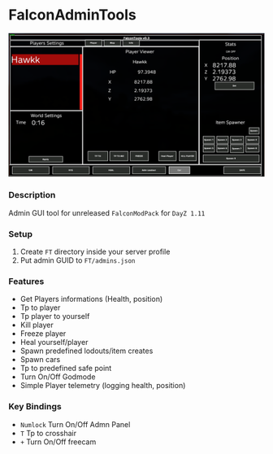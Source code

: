 # FalconAdminTools

![GUI Preview](https://github.com/TheZodiaCC/FalconAdminTools/blob/main/FT/ft.png)

### Description
Admin GUI tool for unreleased `FalconModPack` for `DayZ 1.11`

### Setup
1. Create `FT` directory inside your server profile
2. Put admin GUID to `FT/admins.json`

### Features
- Get Players informations (Health, position)
- Tp to player
- Tp player to yourself
- Kill player
- Freeze player
- Heal yourself/player
- Spawn predefined lodouts/item creates
- Spawn cars
- Tp to predefined safe point
- Turn On/Off Godmode
- Simple Player telemetry (logging health, position)

### Key Bindings
- `Numlock` Turn On/Off Admn Panel
- `T` Tp to crosshair
- `+` Turn On/Off freecam

